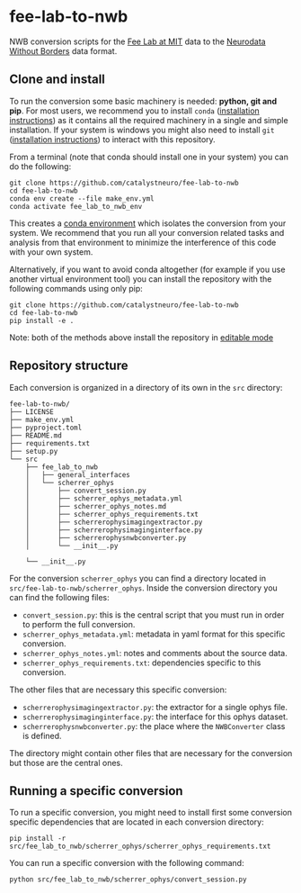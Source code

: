 # fee-lab-to-nwb

NWB conversion scripts for the [Fee Lab at MIT](https://feelaboratory.org/) data to the
[Neurodata Without Borders](https://nwb-overview.readthedocs.io/) data format.

## Clone and install

To run the conversion some basic machinery is needed: **python, git and pip**.
For most users, we recommend you to
install `conda` ([installation instructions](https://docs.conda.io/en/latest/miniconda.html))
as it contains all the required machinery in a single and simple installation. If your
system
is windows you might also need to
install `git` ([installation instructions](https://github.com/git-guides/install-git))
to interact with this repository.

From a terminal (note that conda should install one in your system) you can do the
following:

```
git clone https://github.com/catalystneuro/fee-lab-to-nwb
cd fee-lab-to-nwb
conda env create --file make_env.yml
conda activate fee_lab_to_nwb_env
```

This creates
a [conda environment](https://docs.conda.io/projects/conda/en/latest/user-guide/concepts/environments.html)
which isolates the conversion from your system. We recommend that you run all your
conversion related tasks and analysis from that environment to minimize the
interference of this code with your own system.

Alternatively, if you want to avoid conda altogether (for example if you use another
virtual environment tool) you can install the repository with the following commands
using only pip:

```
git clone https://github.com/catalystneuro/fee-lab-to-nwb
cd fee-lab-to-nwb
pip install -e .
```

Note:
both of the methods above install the repository
in [editable mode](https://pip.pypa.io/en/stable/cli/pip_install/#editable-installs)

## Repository structure

Each conversion is organized in a directory of its own in the `src` directory:

    fee-lab-to-nwb/
    ├── LICENSE
    ├── make_env.yml
    ├── pyproject.toml
    ├── README.md
    ├── requirements.txt
    ├── setup.py
    └── src
        ├── fee_lab_to_nwb
        │   ├── general_interfaces
        │   └── scherrer_ophys
        │       ├── convert_session.py
        │       ├── scherrer_ophys_metadata.yml
        │       ├── scherrer_ophys_notes.md
        │       ├── scherrer_ophys_requirements.txt
        │       ├── scherrerophysimagingextractor.py
        │       ├── scherrerophysimaginginterface.py
        │       ├── scherrerophysnwbconverter.py
        │       └── __init__.py

        └── __init__.py

For the conversion `scherrer_ophys` you can find a directory located
in `src/fee-lab-to-nwb/scherrer_ophys`. Inside the conversion directory you can
find the following files:

* `convert_session.py`: this is the central script that you must run in order to perform the full conversion.
* `scherrer_ophys_metadata.yml`: metadata in yaml format for this specific conversion.
* `scherrer_ophys_notes.yml`: notes and comments about the source data.
* `scherrer_ophys_requirements.txt`: dependencies specific to this conversion.

The other files that are necessary this specific conversion:
* `scherrerophysimagingextractor.py`: the extractor for a single ophys file.
* `scherrerophysimaginginterface.py`:  the interface for this ophys dataset.
* `scherrerophysnwbconverter.py`: the place where the `NWBConverter` class is defined.

The directory might contain other files that are necessary for the conversion but those are the central ones.

## Running a specific conversion
To run a specific conversion, you might need to install first some conversion specific dependencies that are located in each conversion directory:
```
pip install -r src/fee_lab_to_nwb/scherrer_ophys/scherrer_ophys_requirements.txt
```

You can run a specific conversion with the following command:
```
python src/fee_lab_to_nwb/scherrer_ophys/convert_session.py
```
